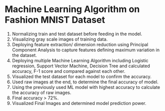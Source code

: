 # Machine Learning Algorithm on Fashion MNIST Dataset
1. Normalizing train and test dataset before feeding in the model. 
2. Visualizing gray scale images of training data.
3. Deploying feature extraction/ dimension reduction using Principal Component Analysis to capture features defining maximum variation in the dataset.
4. Deploying multiple Machine Learning Algorithm including Logistic regression, Support Vector Machine, Decision Tree and calculated accuracy, F-1 score and compared against each other.
5. Visualized the test dataset for each model to confirm the accuracy.
6. Used raw images at the end, to determine the final accuracy of model. 
7. Using the previously used ML model with highest accuracy to calculate the accuracy of raw images.
8. Final accuracy > 72%. 
9. Visualized Final Images and determined model prediction power.  
